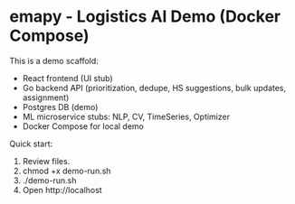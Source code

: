 # emapy - Logistics AI Demo (Docker Compose)

This is a demo scaffold:
- React frontend (UI stub)
- Go backend API (prioritization, dedupe, HS suggestions, bulk updates, assignment)
- Postgres DB (demo)
- ML microservice stubs: NLP, CV, TimeSeries, Optimizer
- Docker Compose for local demo

Quick start:
1. Review files.
2. chmod +x demo-run.sh
3. ./demo-run.sh
4. Open http://localhost
